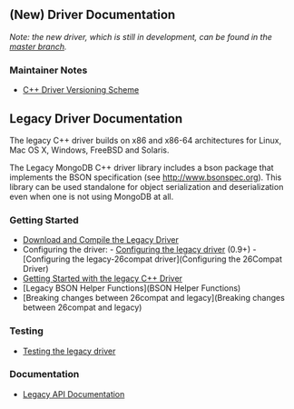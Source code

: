 ## (New) Driver Documentation

*Note: the new driver, which is still in development, can be found in the [master branch](https://github.com/mongodb/mongo-cxx-driver/tree/master).*

### Maintainer Notes

- [C++ Driver Versioning Scheme](C---Driver-Versioning-Scheme)

## Legacy Driver Documentation

The legacy C++ driver builds on x86 and x86-64 architectures for Linux, Mac OS X, Windows, FreeBSD and Solaris.

The Legacy MongoDB C++ driver library includes a bson package that implements the BSON specification (see http://www.bsonspec.org). This library can be used standalone for object serialization and deserialization even when one is not using MongoDB at all.

### Getting Started
 - [Download and Compile the Legacy Driver](Download-and-Compile)
 - Configuring the driver:
       - [Configuring the legacy driver](Configuring-the-Legacy-Driver) (0.9+)
       - [Configuring the legacy-26compat driver](Configuring the 26Compat Driver)
 - [Getting Started with the legacy C++ Driver](Tutorial)
 - [Legacy BSON Helper Functions](BSON Helper Functions)
 - [Breaking changes between 26compat and legacy](Breaking changes between 26compat and legacy)

### Testing
 - [Testing the legacy driver](Testing)

### Documentation
 - [Legacy API Documentation](http://api.mongodb.org/cxx/)
